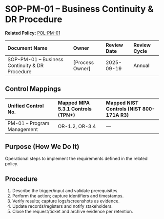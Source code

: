 # SOP-PM-01 – Business Continuity & DR Procedure

**Related Policy:** [POL-PM-01](../policies/POL-PM-01_*.md)

| Document Name | Owner | Review Date | Review Cycle |
| :---- | :---- | :---- | :---- |
| SOP-PM-01 – Business Continuity & DR Procedure | [Process Owner] | 2025-09-19 | Annual |

## Control Mappings
| Unified Control No. | Mapped MPA 5.3.1 Controls (TPN+) | Mapped NIST Controls (NIST 800-171A R3) |
| :---- | :---- | :---- |
| PM-01 – Program Management | OR-1.2, OR-3.4 | — |

## Purpose (How We Do It)
Operational steps to implement the requirements defined in the related policy.

## Procedure
1. Describe the trigger/input and validate prerequisites.
2. Perform the action; capture identifiers and timestamps.
3. Verify results; capture logs/screenshots as evidence.
4. Update records/registers and notify stakeholders.
5. Close the request/ticket and archive evidence per retention.
